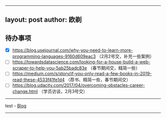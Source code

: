 ----
layout: post
author: 欧剃
----

## 待办事项

- [x] https://blog.usejournal.com/why-you-need-to-learn-more-programming-languages-9160d609eac3 （2月2号交，补充一些案例）
- [ ] https://towardsdatascience.com/looking-for-a-house-build-a-web-scraper-to-help-you-5ab25badc83e （春节期间交，精简一些）
- [ ] https://medium.com/s/story/if-you-only-read-a-few-books-in-2019-read-these-4533f41fe1d4  （荐书、精简一些，春节期间交）
- [ ] https://blog.udacity.com/2017/04/overcoming-obstacles-career-change.html （学员访谈，2月3号交）

----

test - [Blog](Blog.html)

-----

